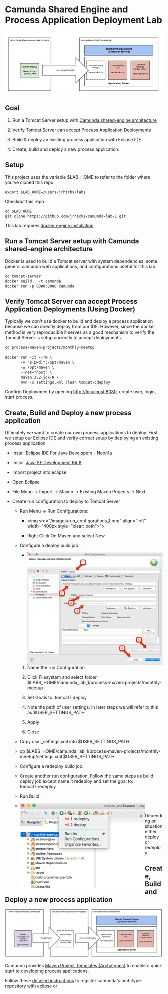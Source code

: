 # Camunda Shared Engine and Process Application Deployment Lab

<img src="images/overview.png">

## Goal

1) Run a Tomcat Server setup with [Camunda shared-engine architecture](https://docs.camunda.org/manual/7.4/introduction/architecture/#shared-container-managed-process-engine)

2) Verify Tomcat Server can accept Process Application Deployments

3) Build & deploy an existing process application with Eclipse IDE.

4) Create, build and deploy a new process application.

## Setup

This project uses the variable $LAB_HOME to refer to the folder where you've cloned this repo.

```
export $LAB_HOME=/users/jrhicks/labs
```

Checkout this repo

```
cd $LAB_HOME
git clone https://github.com/jrhicks/camunda-lab-1.git
```

This lab requires [docker engine installation](https://docs.docker.com/engine/installation/).


## Run a Tomcat Server setup with Camunda shared-engine architecture

Docker is used to build a Tomcat server with system dependencies, some general camunda web applications, and configurations useful for this lab.

```
cd tomcat-server
docker build . -t camunda
docker run -p 8080:8080 camunda
```

## Verify Tomcat Server can accept Process Application Deployments (Using Docker)

Typically we don't use docker to build and deploy a process application because we can directly deploy from our IDE.  However, since the docker method is very reproducible it serves as a good mechanism to verify the Tomcat Server is setup correctly to accept deployments.

```
cd process-maven-projects/monthly-meetup

docker run -it --rm \
       -v "$(pwd)":/opt/maven \
       -w /opt/maven \
       --net="host" \
       maven:3.2-jdk-8 \
       mvn -s settings.xml clean tomcat7:deploy
```

Confirm Deployment by opening [http://localhost:8080](http://localhost:8080), create user, login, start process.

## Create, Build and Deploy a new process application

Ultimately we want to create our own process applications to deploy.  First we setup our Eclipse IDE and verify correct setup by deploying an existing process application.

* Install [Eclipse IDE For Java Developers - Neon1a](http://www.eclipse.org/downloads/packages/eclipse-ide-java-developers/neon1a)

* Install [Java SE Development Kit 8](http://www.oracle.com/technetwork/java/javase/downloads/jdk8-downloads-2133151.html)

* Import project into eclipse

 * Open Eclipse

 * File Menu -> Import -> Maven -> Existing Maven Projects -> Next

* Create run configuration to deploy to Tomcat Server

  * Run Menu -> Run Configurations:

    * <img src="/images/run_configurations_1.png" align="left" width="400px  style="clear: both">">

    * Right Click On Maven and select New

  * Configure a deploy build job

    * <img src="/images/run_configurations_2.png" align="left" width="600px"  style="clear: both">

    1) Name the run Configuration

    2) Click Filesystem and select folder $LABS_HOME/camunda_lab_1/process-maven-projects/monthly-meetup

    3) Set Goals to: tomcat7:deploy

    4) Note the path of user settings.  In later steps we will refer to this as $USER_SETTINGS_PATH

    5) Apply

    6) Close

  * Copy user_settings.xml into $USER_SETTINGS_PATH

   * cp $LABS_HOME/camunda_lab_1/process-maven-projects/monthly-meetup/settings.xml $USER_SETTINGS_PATH

  * Configure a redeploy build job.

   * Create another run configuration.  Follow the same steps as build deploy job except name it redeploy and set the goal to: tomcat7:redeploy

  * Run Build

   * <img src="/images/run_configurations_3.png" align="left" width="400px" style="clear: both">

   * Depending on situation either deploy or redeploy.

## Create, Build and Deploy a new process application

<img src="images/overview2.png">

Camunda provides [Maven Project Templates (Archetypes)](https://docs.camunda.org/manual/7.4/user-guide/process-applications/maven-archetypes/) to enable a quick start to developing process applications.

Follow these [detailed instructions](https://docs.camunda.org/manual/7.4/user-guide/process-applications/maven-archetypes/#detailed-instructions) to register camunda's architype repository with eclipse or
